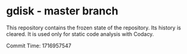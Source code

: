 # gdisk - master branch

This repository contains the frozen state of the repository.
Its history is cleared. It is used only for static code
analysis with Codacy.

Commit Time: 1716957547